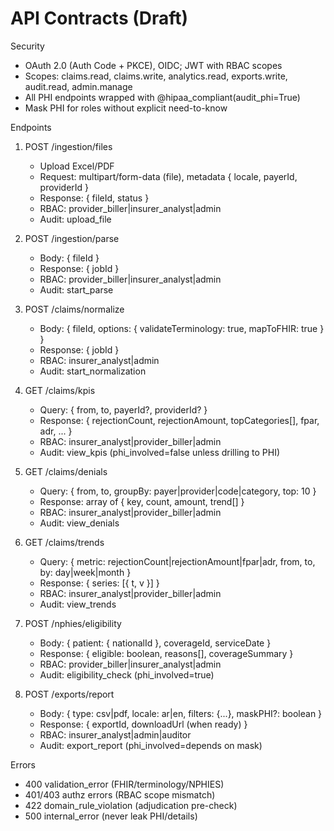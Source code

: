 # API Contracts (Draft)

Security
- OAuth 2.0 (Auth Code + PKCE), OIDC; JWT with RBAC scopes
- Scopes: claims.read, claims.write, analytics.read, exports.write, audit.read, admin.manage
- All PHI endpoints wrapped with @hipaa_compliant(audit_phi=True)
- Mask PHI for roles without explicit need-to-know

Endpoints
1) POST /ingestion/files
   - Upload Excel/PDF
   - Request: multipart/form-data (file), metadata { locale, payerId, providerId }
   - Response: { fileId, status }
   - RBAC: provider_biller|insurer_analyst|admin
   - Audit: upload_file

2) POST /ingestion/parse
   - Body: { fileId }
   - Response: { jobId }
   - RBAC: provider_biller|insurer_analyst|admin
   - Audit: start_parse

3) POST /claims/normalize
   - Body: { fileId, options: { validateTerminology: true, mapToFHIR: true } }
   - Response: { jobId }
   - RBAC: insurer_analyst|admin
   - Audit: start_normalization

4) GET /claims/kpis
   - Query: { from, to, payerId?, providerId? }
   - Response: { rejectionCount, rejectionAmount, topCategories[], fpar, adr, ... }
   - RBAC: insurer_analyst|provider_biller|admin
   - Audit: view_kpis (phi_involved=false unless drilling to PHI)

5) GET /claims/denials
   - Query: { from, to, groupBy: payer|provider|code|category, top: 10 }
   - Response: array of { key, count, amount, trend[] }
   - RBAC: insurer_analyst|provider_biller|admin
   - Audit: view_denials

6) GET /claims/trends
   - Query: { metric: rejectionCount|rejectionAmount|fpar|adr, from, to, by: day|week|month }
   - Response: { series: [{ t, v }] }
   - RBAC: insurer_analyst|provider_biller|admin
   - Audit: view_trends

7) POST /nphies/eligibility
   - Body: { patient: { nationalId }, coverageId, serviceDate }
   - Response: { eligible: boolean, reasons[], coverageSummary }
   - RBAC: provider_biller|insurer_analyst|admin
   - Audit: eligibility_check (phi_involved=true)

8) POST /exports/report
   - Body: { type: csv|pdf, locale: ar|en, filters: {...}, maskPHI?: boolean }
   - Response: { exportId, downloadUrl (when ready) }
   - RBAC: insurer_analyst|admin|auditor
   - Audit: export_report (phi_involved=depends on mask)

Errors
- 400 validation_error (FHIR/terminology/NPHIES)
- 401/403 authz errors (RBAC scope mismatch)
- 422 domain_rule_violation (adjudication pre-check)
- 500 internal_error (never leak PHI/details)